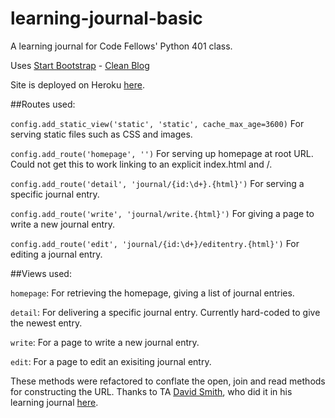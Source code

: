 # learning-journal-basic

A learning journal for Code Fellows' Python 401 class. 

Uses [Start Bootstrap](http://startbootstrap.com/) - [Clean Blog](http://startbootstrap.com/template-overviews/clean-blog/)

Site is deployed on Heroku [here](https://learning-journal-python-401.herokuapp.com/).

##Routes used:

`config.add_static_view('static', 'static', cache_max_age=3600)`
For serving static files such as CSS and images.

`config.add_route('homepage', '')`
For serving up homepage at root URL. Could not get this to work linking to an explicit index.html and /.

`config.add_route('detail', 'journal/{id:\d+}.{html}')`
For serving a specific journal entry.

`config.add_route('write', 'journal/write.{html}')`
For giving a page to write a new journal entry.

`config.add_route('edit', 'journal/{id:\d+}/editentry.{html}')`
For editing a journal entry.


##Views used:

`homepage`: For retrieving the homepage, giving a list of journal entries.

`detail`: For delivering a specific journal entry. Currently hard-coded to give the newest entry.

`write`: For a page to write a new journal entry.

`edit`: For a page to edit an exisiting journal entry.

These methods were refactored to conflate the open, join and read methods for constructing the URL. Thanks to TA [David Smith](https://github.com/Bl41r), who did it in his learning journal [here](https://github.com/Bl41r/learning-journal-python/blob/step1/website/views.py).
